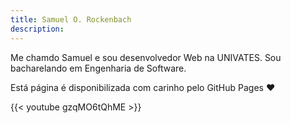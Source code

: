 ```yaml
---
title: Samuel O. Rockenbach
description: 
---
```


Me chamdo Samuel e sou desenvolvedor Web na UNIVATES.
Sou bacharelando em Engenharia de Software.


Está página é disponibilizada com carinho pelo GitHub Pages :heart:


{{< youtube gzqMO6tQhME >}}